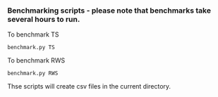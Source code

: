 ### Benchmarking scripts - please note that benchmarks take several hours to run. 

To benchmark TS
```shell
benchmark.py TS
```    

To benchmark RWS
```shell
benchmark.py RWS
```

Thse scripts will create csv files in the current directory.



